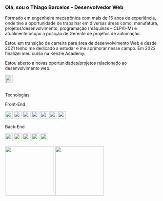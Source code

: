 <h3>Olá, sou o Thiago Barcelos - Desenvolvedor Web </h3>


<p>Formado em engenheira mecatrônica com mais de 15 anos de experiência, onde tive a oportunidade de trabalhar em diversas áreas como: manufatura, projetos/desenvolvimento, programação (máquinas – CLP/IHM) e atualmente ocupo a posição de Gerente de projetos de automação.

Estou em transição de carreira para área de desenvolvimento Web e desde 2021 tenho me dedicado a estudar e me aprimorar nesse campo. Em 2022 finalizei meu curso na Kenzie Academy.

Estou aberto a novas oportunidades/projetos relacionado ao desenvolvimento web.</p>

<div><a  align="center"href="https://www.linkedin.com/in/thiagolbf" target="_blank"><img height="25em" src="https://img.shields.io/badge/LinkedIn-0077B5?style=for-the-badge&logo=linkedin&logoColor=white" alt="Linkedin"></a> </div>
<br/>
<p>Tecnologias:</p>

<p>Front-End</p>

<img height="25em" src="https://img.shields.io/badge/HTML5-E34F26?style=for-the-badge&logo=html5&logoColor=white"> <img height="25em" src="https://img.shields.io/badge/CSS3-1572B6?style=for-the-badge&logo=css3&logoColor=white"> <img height="25em" src="https://img.shields.io/badge/JavaScript-323330?style=for-the-badge&logo=javascript&logoColor=F7DF1E">  <img height="25em" src="https://img.shields.io/badge/TypeScript-007ACC?style=for-the-badge&logo=typescript&logoColor=white">
<img height="25em" src="https://img.shields.io/badge/React-20232A?style=for-the-badge&logo=react&logoColor=61DAFB"> 
<img height="25em" src="https://img.shields.io/badge/styled--components-DB7093?style=for-the-badge&logo=styled-components&logoColor=white">
<img height="25em" src="https://img.shields.io/badge/Bootstrap-563D7C?style=for-the-badge&logo=bootstrap&logoColor=white"> 

<p>Back-End</p>

<img height="25em" src="https://img.shields.io/badge/C%23-239120?style=for-the-badge&logo=c-sharp&logoColor=white"> <img height="25em" src="https://img.shields.io/badge/Node.js-43853D?style=for-the-badge&logo=node.js&logoColor=white"> <img height="25em" src="https://img.shields.io/badge/TypeScript-007ACC?style=for-the-badge&logo=typescript&logoColor=white"> <img height="25em" src="https://img.shields.io/badge/PostgreSQL-316192?style=for-the-badge&logo=postgresql&logoColor=white"> 
<img height="25em" src="https://img.shields.io/badge/Microsoft%20SQL%20Server-CC2927?style=for-the-badge&logo=microsoft%20sql%20server&logoColor=white">

<div>
<a href="https://github.com/thiagolbf">
<img height="160em" src="https://github-readme-stats.vercel.app/api/top-langs/?username=thiagolbf&layout=compact&langs_count=7&theme=dracula"/>
<img height="160em" src="https://github-readme-stats.vercel.app/api?username=thiagolbf&show_icons=true&theme=dracula&include_all_commits=true&count_private=true"/>
</div>
